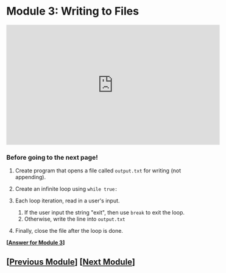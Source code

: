 # Module 3: Writing to Files
<iframe width="560" height="315" src="https://www.youtube.com/embed/MgnBrle_Rrw?si=seri_I-3ZqvXvN7R" title="YouTube video player" frameborder="0" allow="accelerometer; autoplay; clipboard-write; encrypted-media; gyroscope; picture-in-picture; web-share" referrerpolicy="strict-origin-when-cross-origin" allowfullscreen></iframe>


### Before going to the next page!
1. Create program that opens a file called `output.txt` for writing (not appending).

2. Create an infinite loop using `while true:`

3. Each loop iteration, read in a user's input.
    1. If the user input the string "exit", then use `break` to exit the loop.
    2. Otherwise, write the line into `output.txt`

4. Finally, close the file after the loop is done. 

**\[[Answer for Module 3](./module3_answer.md)\]**

## \[[Previous Module](./module2.md)\] \[[Next Module](./module4.md)\] 
